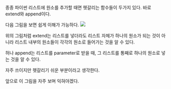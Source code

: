 종종 파이썬 리스트에 원소를 추가할 때면 헷갈리는 함수들이 두가지 있다.
바로 extend와 append이다.

다음 그림을 보면 쉽게 이해가 가능하다.
<img src="https://images.velog.io/images/nathan29849/post/f5c12c70-1c7e-4b45-a181-c25f41598c4a/image.png">

위의 그림처럼 extend는 리스트를 넣더라도 리스트 자체가 하나의 원소가 되는 것이 아니라 리스트 내부의 원소들이 각각의 원소로 들어가는 것을 알 수 있다.

허나 append는 리스트를 parameter로 받을 때, 그 리스트를 통째로 하나의 원소로 넣는 것을 알 수 있다.

자주 쓰이지만 헷갈리기 쉬운 부분이라고 생각한다.

앞으로 이 그림을 자주 보며 익혀야겠다.
